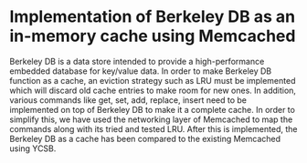 # Implementation of Berkeley DB as an in-memory cache using Memcached

Berkeley DB is a data store intended to provide a
high-performance embedded database for key/value data. In order to make
Berkeley DB function as a cache, an eviction strategy such as LRU must
be implemented which will discard old cache entries to make room for
new ones. In addition, various commands like get, set, add, replace, insert
need to be implemented on top of Berkeley DB to make it a complete
cache. In order to simplify this, we have used the networking layer of Memcached to
map the commands along with its tried and tested LRU. After this is implemented,
the Berkeley DB as a cache has been compared to the existing Memcached
using YCSB.
